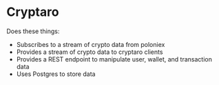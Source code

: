 # Cryptaro

Does these things:
- Subscribes to a stream of crypto data from poloniex
- Provides a stream of crypto data to cryptaro clients
- Provides a REST endpoint to manipulate user, wallet, and transaction data
- Uses Postgres to store data
